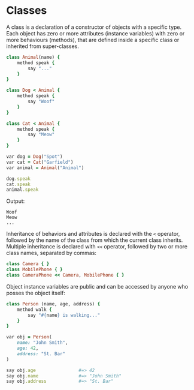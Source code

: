 # Classes

A class is a declaration of a constructor of objects with a specific type. Each object has zero or more attributes (instance variables) with zero or more behaviours (methods), that are defined inside a specific class or inherited from super-classes.

```ruby
class Animal(name) {
    method speak {
        say "..."
    }
}

class Dog < Animal {
    method speak {
        say "Woof"
    }
}

class Cat < Animal {
    method speak {
        say "Meow"
    }
}

var dog = Dog("Spot")
var cat = Cat("Garfield")
var animal = Animal("Animal")

dog.speak
cat.speak
animal.speak
```

Output:

```text
Woof
Meow
...
```

Inheritance of behaviors and attributes is declared with the `<` operator, followed by the name of the class from which the current class inherits. Multiple inheritance is declared with `<<` operator, followed by two or more class names, separated by commas:

```ruby
class Camera { }
class MobilePhone { }
class CameraPhone << Camera, MobilePhone { }
```

Object instance variables are public and can be accessed by anyone who posses the object itself:

```ruby
class Person (name, age, address) {
    method walk {
        say "#{name} is walking..."
    }
}

var obj = Person(
    name: "John Smith",
    age: 42,
    address: "St. Bar"
)

say obj.age                #=> 42
say obj.name               #=> "John Smith"
say obj.address            #=> "St. Bar"
```

